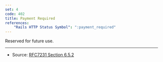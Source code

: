 ```yaml
---
set: 4
code: 402
title: Payment Required
references:
    "Rails HTTP Status Symbol": ":payment_required"
---
```


Reserved for future use.

---

* Source: [RFC7231 Section 6.5.2][1]

[1]: <http://tools.ietf.org/html/rfc7231#section-6.5.2>